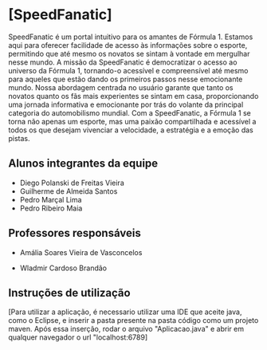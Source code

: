# [SpeedFanatic]

SpeedFanatic é um portal intuitivo para os amantes de Fórmula 1. Estamos aqui para oferecer facilidade de acesso às informações sobre o esporte, permitindo que até mesmo os novatos se sintam à vontade em mergulhar nesse mundo.
A missão da SpeedFanatic é democratizar o acesso ao universo da Fórmula 1, tornando-o acessível e compreensível até mesmo para aqueles que estão dando os primeiros passos nesse emocionante mundo. Nossa abordagem centrada no usuário garante que tanto os novatos quanto os fãs mais experientes se sintam em casa, proporcionando uma jornada informativa e emocionante por trás do volante da principal categoria do automobilismo mundial. Com a SpeedFanatic, a Fórmula 1 se torna não apenas um esporte, mas uma paixão compartilhada e acessível a todos os que desejam vivenciar a velocidade, a estratégia e a emoção das pistas.


## Alunos integrantes da equipe

* Diego Polanski de Freitas Vieira
* Guilherme de Almeida Santos
* Pedro Marçal Lima
* Pedro Ribeiro Maia

## Professores responsáveis

* Amália Soares Vieira de Vasconcelos
          
* Wladmir Cardoso Brandão

## Instruções de utilização

[Para utilizar a aplicação, é necessario utilizar uma IDE que aceite java, como o Eclipse, e inserir a pasta presente na pasta código como um projeto maven. Após essa inserção, rodar o arquivo "Aplicacao.java" e abrir em qualquer navegador o url "localhost:6789]
